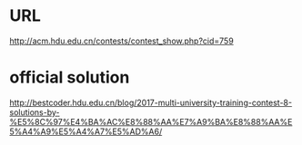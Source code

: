 # URL
http://acm.hdu.edu.cn/contests/contest_show.php?cid=759

# official solution
http://bestcoder.hdu.edu.cn/blog/2017-multi-university-training-contest-8-solutions-by-%E5%8C%97%E4%BA%AC%E8%88%AA%E7%A9%BA%E8%88%AA%E5%A4%A9%E5%A4%A7%E5%AD%A6/
